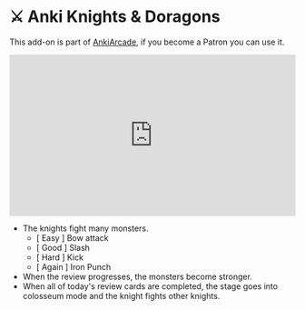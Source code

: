# ⚔️ Anki Knights & Doragons

This add-on is part of [AnkiArcade](../Home.md), if you become a Patron you can use it. 

<iframe src="https://www.youtube.com/embed/wYUzx3xKqq8?list=PLZhrgD6s-LFVsEhxRdEHf_OkGVe2YZfeo" frameborder="0" allow="accelerometer; autoplay; clipboard-write; encrypted-media; gyroscope; picture-in-picture" allowfullscreen style="aspect-ratio: 16/9; width: 100%;"></iframe>


* The knights fight many monsters.
    * \[ Easy ] Bow attack
    * \[ Good ] Slash
    * \[ Hard ] Kick
    * \[ Again ] Iron Punch
* When the review progresses, the monsters become stronger.
* When all of today's review cards are completed, the stage goes into colosseum mode and the knight fights other knights.


